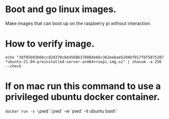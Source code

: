 # Boot and go linux images.
Make images that can boot up on the raspberry pi without interaction.

# How to verify image.
`echo "3df85b93b66ccd2d370c844568b37888de66c362eebae5204bf017f6f5875207 *ubuntu-21.04-preinstalled-server-arm64+raspi.img.xz" | shasum -a 256 --check`

# If on mac run this command to use a privileged ubuntu docker container.
`docker run -v \`pwd\`:\`pwd\` -w \`pwd\` -it ubuntu bash`

